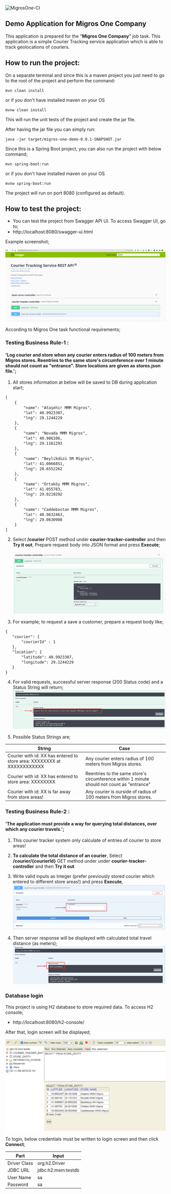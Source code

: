 ![MigrosOne-CI](https://github.com/korayguney/migros-one-demo/actions/workflows/maven.yml/badge.svg?branch=master)


Demo Application for Migros One Company
--------------------------------------
This  application is prepared for the "**Migros One Company**" job task. This application is a simple Courier Tracking service application which is able to track geolocations of couriers.

How to run the project:
-----------------------

On a separate terminal and since this is a maven project you just need to go to the root of the project and perform the command:
```
mvn clean install
```
or if you don't have installed maven on your OS

```
mvnw clean install
```


This will run the unit tests of the project and create the jar file.

After having the jar file you can simply run:

```
java -jar target/migros-one-demo-0.0.1-SNAPSHOT.jar
```

Since this is a Spring Boot project, you can also run the project with below command;
```
mvn spring-boot:run
```

or if you don't have installed maven on your OS
```
mvnw spring-boot:run
```

The project will run on port 8080 (configured as default).


How to test the project:
-----------------------

* You can test the project from Swagger API UI. To access Swagger UI, go to;
* http://localhost:8080/swagger-ui.html

Example screenshot;

![swaggerui](./src/main/resources/img/swagger-01.png)


According to Migros One task functional requirements;

### Testing Business Rule-1 :
#### 'Log courier and store when any courier enters radius of 100 meters from Migros stores. Reentries to the same store's circumference over 1 minute should not count as "entrance". Store locations are given as stores.json file.';

1. All stores information at below will be saved to DB during application start;
```
[
	{
		"name": "Ataşehir MMM Migros",
		"lat": 40.9923307,
		"lng": 29.1244229
	},
	{
		"name": "Novada MMM Migros",
		"lat": 40.986106,
		"lng": 29.1161293
	},
	{
		"name": "Beylikdüzü 5M Migros",
		"lat": 41.0066851,
		"lng": 28.6552262
	},
	{
		"name": "Ortaköy MMM Migros",
		"lat": 41.055783,
		"lng": 29.0210292
	},
	{
		"name": "Caddebostan MMM Migros",
		"lat": 40.9632463,
		"lng": 29.0630908
	}
]
```
2. Select **/courier** POST method under **courier-tracker-controller** and then **Try it out**, Prepare request body into JSON format and press **Execute**;

   ![swaggerui](./src/main/resources/img/swagger-02.png)

3. For example; to request a save a customer, prepare a request body like;
```
{
   "courier": {
       "courierId" : 1
   }, 
   "location": {
       "latitude": 40.9923307,
       "longitude": 29.1244229
   }
}
```
4. For valid requests, successful server response (200 Status code) and a Status String will return;
   ![swaggerui](./src/main/resources/img/swagger-03.png)

5. Possible Status Strings are;

| String                                                                  | Case                                                                                      |
|-------------------------------------------------------------------------|-------------------------------------------------------------------------------------------|
| Courier with id: XX has entered to store area: XXXXXXXX at XXXXXXXXXXXX | Any courier enters radius of 100 meters from Migros stores.                               |
| Courier with id: XX has entered to store area: XXXXXXXX                 | Reentries to the same store's circumference within 1 minute should not count as "entrance" |
| Courier with id: XX is far away from store areas!                       | Any courier is ourside of radius of 100 meters from Migros stores.                        |

### Testing Business Rule-2 :
#### 'The application must provide a way for querying total distances, over which any courier travels.';

1. This courier tracker system only calculate of entries of courier to store areas!
2. **To calculate the total distance of an courier**, Select **/courier/{courierId}** GET method under under **courier-tracker-controller** and then **Try it out**

3. Write valid inputs as Integer (prefer previously stored courier which entered to different store areas!) and press **Execute**,
   ![swaggerui](./src/main/resources/img/swagger-04.png)
4. Then server response will be displayed with calculated total travel distance (as meters);
   ![swaggerui](./src/main/resources/img/swagger-05.png)

### Database login

This project is using H2 database to store required data. To access H2 console;
*  http://localhost:8080/h2-console/

After that, login screen will be displayed;

![h2ui](./src/main/resources/img/h2.png)

To login, below credentials must be written to login screen and then click **Connect**;

| Part  | Input              |
| ------------- |--------------------|
| Driver Class  | org.h2.Driver      |
| JDBC URL  | jdbc:h2:mem:testdb |
| User Name | sa                 |
| Password  | sa                 |
